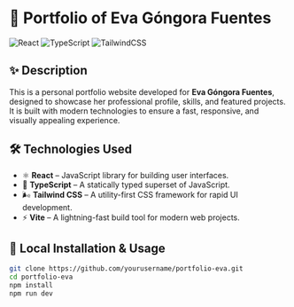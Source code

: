 # 📁 Portfolio of Eva Góngora Fuentes

![React](https://img.shields.io/badge/React-20232A?style=for-the-badge&logo=react&logoColor=61DAFB)
![TypeScript](https://img.shields.io/badge/TypeScript-007ACC?style=for-the-badge&logo=typescript&logoColor=white)
![TailwindCSS](https://img.shields.io/badge/TailwindCSS-0EA5E9?style=for-the-badge&logo=tailwindcss&logoColor=white)

## ✨ Description

This is a personal portfolio website developed for **Eva Góngora Fuentes**, designed to showcase her professional profile, skills, and featured projects. It is built with modern technologies to ensure a fast, responsive, and visually appealing experience.

## 🛠️ Technologies Used

- ⚛️ **React** – JavaScript library for building user interfaces.
- 💙 **TypeScript** – A statically typed superset of JavaScript.
- 🌬️ **Tailwind CSS** – A utility-first CSS framework for rapid UI development.
- ⚡ **Vite** – A lightning-fast build tool for modern web projects.

## 🚀 Local Installation & Usage

```bash
git clone https://github.com/yourusername/portfolio-eva.git
cd portfolio-eva
npm install
npm run dev
```
